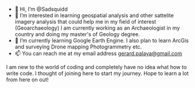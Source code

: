 - 👋 Hi, I’m @Sadsquidd
- 👀 I’m interested in learning geospatial analysis and other sattelite imagery analysis that could help me in my field of interest (Geoarchaeology)
      I am currently working as an Archaeologist in my country and doing my master's of Geology degree.
- 🌱 I’m currently learning Google Earth Engine.
      I also plan to learn ArcGis and surveying
      Drone mapping
      Photogrammetry etc.
- 📫 You can reach me at my email address gerard.palaya@gmail.com
    

I am new to the world of coding and completely have no idea what how to write code. I thought of joining here to start my journey. Hope to learn a lot from here on out!
